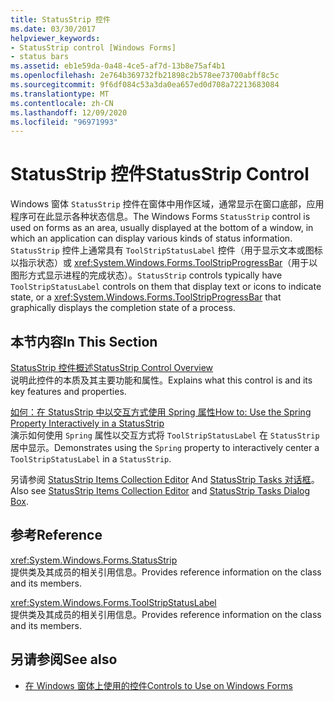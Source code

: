 ```yaml
---
title: StatusStrip 控件
ms.date: 03/30/2017
helpviewer_keywords:
- StatusStrip control [Windows Forms]
- status bars
ms.assetid: eb1e59da-0a48-4ce5-af7d-13b8e75af4b1
ms.openlocfilehash: 2e764b369732fb21898c2b578ee73700abff8c5c
ms.sourcegitcommit: 9f6df084c53a3da0ea657ed0d708a72213683084
ms.translationtype: MT
ms.contentlocale: zh-CN
ms.lasthandoff: 12/09/2020
ms.locfileid: "96971993"
---
```

# <a name="statusstrip-control"></a><span data-ttu-id="3f1e7-102">StatusStrip 控件</span><span class="sxs-lookup"><span data-stu-id="3f1e7-102">StatusStrip Control</span></span>

<span data-ttu-id="3f1e7-103">Windows 窗体 `StatusStrip` 控件在窗体中用作区域，通常显示在窗口底部，应用程序可在此显示各种状态信息。</span><span class="sxs-lookup"><span data-stu-id="3f1e7-103">The Windows Forms `StatusStrip` control is used on forms as an area, usually displayed at the bottom of a window, in which an application can display various kinds of status information.</span></span> <span data-ttu-id="3f1e7-104">`StatusStrip` 控件上通常具有 `ToolStripStatusLabel` 控件（用于显示文本或图标以指示状态）或 <xref:System.Windows.Forms.ToolStripProgressBar>（用于以图形方式显示进程的完成状态）。</span><span class="sxs-lookup"><span data-stu-id="3f1e7-104">`StatusStrip` controls typically have `ToolStripStatusLabel` controls on them that display text or icons to indicate state, or a <xref:System.Windows.Forms.ToolStripProgressBar> that graphically displays the completion state of a process.</span></span>  
  
## <a name="in-this-section"></a><span data-ttu-id="3f1e7-105">本节内容</span><span class="sxs-lookup"><span data-stu-id="3f1e7-105">In This Section</span></span>  

 [<span data-ttu-id="3f1e7-106">StatusStrip 控件概述</span><span class="sxs-lookup"><span data-stu-id="3f1e7-106">StatusStrip Control Overview</span></span>](statusstrip-control-overview.md)  
 <span data-ttu-id="3f1e7-107">说明此控件的本质及其主要功能和属性。</span><span class="sxs-lookup"><span data-stu-id="3f1e7-107">Explains what this control is and its key features and properties.</span></span>  
  
 [<span data-ttu-id="3f1e7-108">如何：在 StatusStrip 中以交互方式使用 Spring 属性</span><span class="sxs-lookup"><span data-stu-id="3f1e7-108">How to: Use the Spring Property Interactively in a StatusStrip</span></span>](how-to-use-the-spring-property-interactively-in-a-statusstrip.md)  
 <span data-ttu-id="3f1e7-109">演示如何使用 `Spring` 属性以交互方式将 `ToolStripStatusLabel` 在 `StatusStrip` 居中显示。</span><span class="sxs-lookup"><span data-stu-id="3f1e7-109">Demonstrates using the `Spring` property to interactively center a `ToolStripStatusLabel` in a `StatusStrip`.</span></span>  
  
 <span data-ttu-id="3f1e7-110">另请参阅 [StatusStrip Items Collection Editor](/previous-versions/visualstudio/visual-studio-2010/ms233631(v=vs.100)) And [StatusStrip Tasks 对话框](/previous-versions/visualstudio/visual-studio-2010/ms233642(v=vs.100))。</span><span class="sxs-lookup"><span data-stu-id="3f1e7-110">Also see [StatusStrip Items Collection Editor](/previous-versions/visualstudio/visual-studio-2010/ms233631(v=vs.100)) and [StatusStrip Tasks Dialog Box](/previous-versions/visualstudio/visual-studio-2010/ms233642(v=vs.100)).</span></span>  
  
## <a name="reference"></a><span data-ttu-id="3f1e7-111">参考</span><span class="sxs-lookup"><span data-stu-id="3f1e7-111">Reference</span></span>  

 <xref:System.Windows.Forms.StatusStrip>  
 <span data-ttu-id="3f1e7-112">提供类及其成员的相关引用信息。</span><span class="sxs-lookup"><span data-stu-id="3f1e7-112">Provides reference information on the class and its members.</span></span>  
  
 <xref:System.Windows.Forms.ToolStripStatusLabel>  
 <span data-ttu-id="3f1e7-113">提供类及其成员的相关引用信息。</span><span class="sxs-lookup"><span data-stu-id="3f1e7-113">Provides reference information on the class and its members.</span></span>  
  
## <a name="see-also"></a><span data-ttu-id="3f1e7-114">另请参阅</span><span class="sxs-lookup"><span data-stu-id="3f1e7-114">See also</span></span>

- [<span data-ttu-id="3f1e7-115">在 Windows 窗体上使用的控件</span><span class="sxs-lookup"><span data-stu-id="3f1e7-115">Controls to Use on Windows Forms</span></span>](controls-to-use-on-windows-forms.md)
